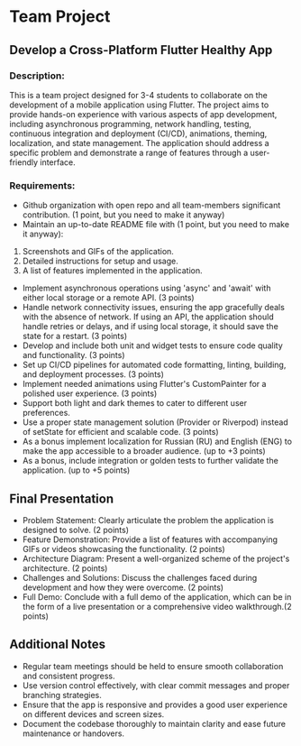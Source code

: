 # Team Project

## Develop a Cross-Platform Flutter Healthy App

### Description: 
This is a team project designed for 3-4 students to collaborate on the development of a mobile application using Flutter. The project aims to provide hands-on experience with various aspects of app development, including asynchronous programming, network handling, testing, continuous integration and deployment (CI/CD), animations, theming, localization, and state management. The application should address a specific problem and demonstrate a range of features through a user-friendly interface.

### Requirements:

- Github organization with open repo and all team-members significant contribution. (1 point, but you need to make it anyway)
- Maintain an up-to-date README file with (1 point, but you need to make it anyway):
1. Screenshots and GIFs of the application.
2. Detailed instructions for setup and usage.
3. A list of features implemented in the application.
- Implement asynchronous operations using 'async' and 'await' with either local storage or a remote API. (3 points)
- Handle network connectivity issues, ensuring the app gracefully deals with the absence of network. If using an API, the application should handle retries or delays, and if using local storage, it should save the state for a restart. (3 points)
- Develop and include both unit and widget tests to ensure code quality and functionality. (3 points)
- Set up CI/CD pipelines for automated code formatting, linting, building, and deployment processes. (3 points)
- Implement needed animations using Flutter's CustomPainter for a polished user experience. (3 points)
- Support both light and dark themes to cater to different user preferences.
- Use a proper state management solution (Provider or Riverpod) instead of setState for efficient and scalable code. (3 points)
- As a bonus implement localization for Russian (RU) and English (ENG) to make the app accessible to a broader audience. (up to +3 points)
- As a bonus, include integration or golden tests to further validate the application. (up to +5 points)

## Final Presentation
- Problem Statement: Clearly articulate the problem the application is designed to solve. (2 points)
- Feature Demonstration: Provide a list of features with accompanying GIFs or videos showcasing the functionality. (2 points)
- Architecture Diagram: Present a well-organized scheme of the project's architecture. (2 points)
- Challenges and Solutions: Discuss the challenges faced during development and how they were overcome. (2 points)
- Full Demo: Conclude with a full demo of the application, which can be in the form of a live presentation or a comprehensive video walkthrough.(2 points)

## Additional Notes
- Regular team meetings should be held to ensure smooth collaboration and consistent progress.
- Use version control effectively, with clear commit messages and proper branching strategies.
- Ensure that the app is responsive and provides a good user experience on different devices and screen sizes.
- Document the codebase thoroughly to maintain clarity and ease future maintenance or handovers.
